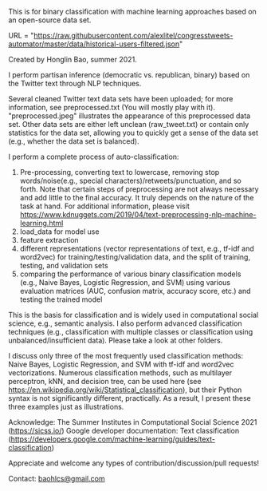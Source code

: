 This is for binary classification with machine learning approaches based on an open-source data set. 

URL = "https://raw.githubusercontent.com/alexlitel/congresstweets-automator/master/data/historical-users-filtered.json"

Created by Honglin Bao, summer 2021. 

I perform partisan inference (democratic vs. republican, binary) based on the Twitter text through NLP techniques. 

Several cleaned Twitter text data sets have been uploaded; for more information, see preprocessed.txt (You will mostly play with it). "preprocessed.jpeg" illustrates the appearance of this preprocessed data set. Other data sets are either left unclean (raw_tweet.txt) or contain only statistics for the data set, allowing you to quickly get a sense of the data set (e.g., whether the data set is balanced).

I perform a complete process of auto-classification:

1. Pre-processing, converting text to lowercase, removing stop words/noise(e.g., special characters)/retweets/punctuation, and so forth. Note that certain steps of preprocessing are not always necessary and add little to the final accuracy. It truly depends on the nature of the task at hand. For additional information, please visit https://www.kdnuggets.com/2019/04/text-preprocessing-nlp-machine-learning.html
2. load_data for model use
3. feature extraction
4. different representations (vector representations of text, e.g., tf-idf and word2vec) for training/testing/validation data, and the split of training, testing, and validation sets
5. comparing the performance of various binary classification models (e.g., Naive Bayes, Logistic Regression, and SVM) using various evaluation matrices (AUC, confusion matrix, accuracy score, etc.) and testing the trained model

This is the basis for classification and is widely used in computational social science, e.g., semantic analysis.
I also perform advanced classification techniques (e.g., classification with multiple classes or classification using unbalanced/insufficient data). Please take a look at other folders. 

I discuss only three of the most frequently used classification methods: Naive Bayes, Logistic Regression, and SVM with tf-idf and word2vec vectorizations. Numerous classification methods, such as multilayer perceptron, kNN, and decision tree, can be used here (see https://en.wikipedia.org/wiki/Statistical_classification), but their Python syntax is not significantly different, practically. As a result, I present these three examples just as illustrations. 

Acknowledge: The Summer Institutes in Computational Social Science 2021 (https://sicss.io/)
             Google developer documentation: Text classification (https://developers.google.com/machine-learning/guides/text-classification)


Appreciate and welcome any types of contribution/discussion/pull requests!

Contact: baohlcs@gmail.com
